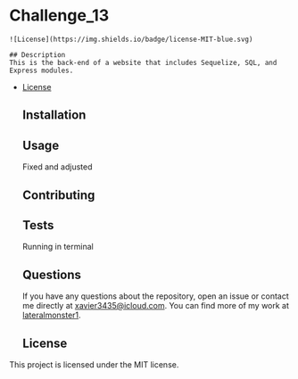 # Challenge_13
    ![License](https://img.shields.io/badge/license-MIT-blue.svg)
  
    ## Description
    This is the back-end of a website that includes Sequelize, SQL, and Express modules.
  

    
* [License](#license)

  
    ## Installation
    
  
    ## Usage
    Fixed and adjusted
  
    ## Contributing
    
  
    ## Tests
    Running in terminal
  
    ## Questions
    If you have any questions about the repository, open an issue or contact me directly at xavier3435@icloud.com. You can find more of my work at [lateralmonster1](https://github.com/lateralmonster1).
  
    ## License

This project is licensed under the MIT license.
    
